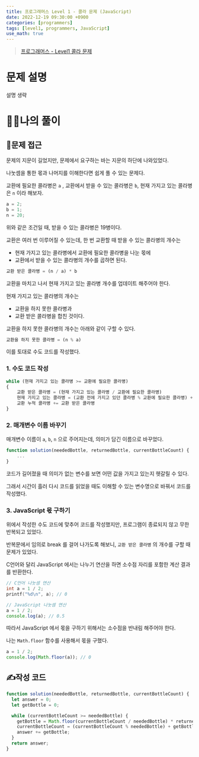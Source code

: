 ```yaml
---
title: 프로그래머스 Level 1 - 콜라 문제 (JavaScript)
date: 2022-12-19 09:30:00 +0900
categories: [programmers]
tags: [level1, programmers, JavaScript]
use_math: true
---
```


> [프로그래머스 - Level1 콜라 문제](https://school.programmers.co.kr/learn/courses/30/lessons/132267#)

# 문제 설명

설명 생략

# 🙋‍♂️나의 풀이

## 🤔문제 접근

문제의 지문이 길었지만, 문제에서 요구하는 바는 지문의 하단에 나와있었다.

나눗셈을 통한 몫과 나머지를 이해한다면 쉽게 풀 수 있는 문제다.

교환에 필요한 콜라병은 `a` , 교환에서 받을 수 있는 콜라병은 `b`, 현재 가지고 있는 콜라병은 `n` 이라 해보자.

```javascript
a = 2;
b = 1;
n = 20;
```

위와 같은 조건일 때, 받을 수 있는 콜라병은 19병이다.

교환은 여러 번 이루어질 수 있는데, 한 번 교환할 때 받을 수 있는 콜라병의 개수는

- 현재 가지고 있는 콜라병에서 교환에 필요한 콜라병을 나눈 몫에
- 교환에서 받을 수 있는 콜라병의 개수를 곱하면 된다.

```javascript
교환 받은 콜라병 = (n / a) * b
```

교환을 마치고 나서 현재 가지고 있는 콜라병 개수를 업데이트 해주어야 한다.

현재 가지고 있는 콜라병의 개수는

- 교환을 하지 못한 콜라병과
- 교환 받은 콜라병을 합친 것이다.

교환을 하지 못한 콜라병의 개수는 아래와 같이 구할 수 있다.

```javascript
교환을 하지 못한 콜라병 = (n % a)
```

이를 토대로 수도 코드를 작성했다.

### 1. 수도 코드 작성

```javascript
while (현재 가지고 있는 콜라병 >= 교환에 필요한 콜라병)
{
	교환 받은 콜라병 = (현재 가지고 있는 콜라병 / 교환에 필요한 콜라병)
	현재 가지고 있는 콜라병 = (교환 전에 가지고 있던 콜라병 % 교환에 필요한 콜라병) + 교환 받은 콜라병
	교환 누적 콜라병 += 교환 받은 콜라병
}
```

### 2. 매개변수 이름 바꾸기

매개변수 이름이 `a`, `b`, `n` 으로 주어지는데, 의미가 담긴 이름으로 바꾸었다.

```javascript
function solution(neededBottle, returnedBottle, currentBottleCount) {
	...
}
```

코드가 길어졌을 때 의미가 없는 변수를 보면 어떤 값을 가지고 있는지 헷갈릴 수 있다.

그래서 시간이 흘러 다시 코드를 읽었을 때도 이해할 수 있는 변수명으로 바꿔서 코드를 작성했다.

### 3. JavaScript 몫 구하기

위에서 작성한 수도 코드에 맞추어 코드를 작성했지만, 프로그램이 종료되지 않고 무한 반복되고 있었다.

반복문에서 임의로 break 를 걸어 나가도록 해보니, `교환 받은 콜라병` 의 개수를 구할 때 문제가 있었다.

C언어와 달리 JavaScript 에서는 나누기 연산을 하면 소수점 자리를 포함한 계산 결과를 반환한다.

```c
// C언어 나눗셈 연산
int a = 1 / 2;
printf("%d\n", a); // 0
```

```javascript
// JavaScript 나눗셈 연산
a = 1 / 2;
console.log(a); // 0.5
```

따라서 JavaScript 에서 몫을 구하기 위해서는 소수점을 반내림 해주어야 한다.

나는 `Math.floor` 함수를 사용해서 몫을 구했다.

```javascript
a = 1 / 2;
console.log(Math.floor(a)); // 0
```

## ✍️작성 코드

```javascript
function solution(neededBottle, returnedBottle, currentBottleCount) {
  let answer = 0;
  let getBottle = 0;

  while (currentBottleCount >= neededBottle) {
    getBottle = Math.floor(currentBottleCount / neededBottle) * returnedBottle;
    currentBottleCount = (currentBottleCount % neededBottle) + getBottle;
    answer += getBottle;
  }
  return answer;
}
```
